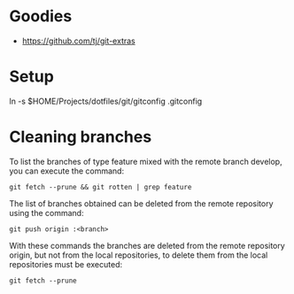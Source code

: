 
# Goodies

* https://github.com/tj/git-extras

# Setup

ln -s $HOME/Projects/dotfiles/git/gitconfig .gitconfig

# Cleaning branches

To list the branches of type feature mixed with the remote branch develop, you can execute the
command:

`git fetch --prune && git rotten | grep feature`

The list of branches obtained can be deleted from the remote repository using the command:

`git push origin :<branch>`

With these commands the branches are deleted from the remote repository origin, but not from the
local repositories, to delete them from the local repositories must be executed:

`git fetch --prune`

